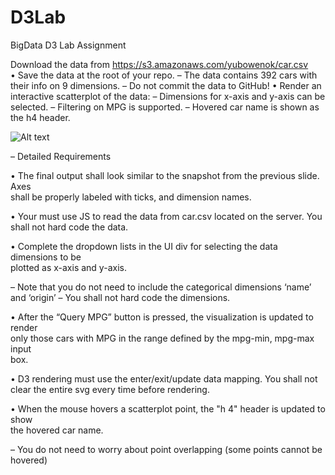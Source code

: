 # D3Lab
BigData  D3 Lab Assignment

Download	the	data	from https://s3.amazonaws.com/yubowenok/car.csv   
• Save	the	data	at	the	root	of	your	repo. 
– The	data	contains	392	cars	with	their	info	on	9	dimensions.
– Do	not	commit	the	data	to	GitHub!
• Render	an	interactive	scatterplot	of	the	data:
– Dimensions	 for	x-axis	and	y-axis	can	be	selected.
– Filtering	 on	MPG	is	supported.
– Hovered	car	name	is	shown	as	the	h4	header.

![Alt text](https://dl.dropboxusercontent.com/u/98842501/D3ScreenShot.JPG "Graph ScreenShot")

– Detailed	Requirements

• The	final	output	 shall	look	similar	to	the	snapshot	 from	the	previous	 slide.	Axes	
shall	be	properly	labeled	with	ticks,	and	dimension	 names.

• Your	must	use	JS	to	read	the	data	from	 car.csv located	on	the	server.	You	shall	not	
hard	code	the	data.

• Complete	the	dropdown	 lists	in	the	UI	div	for	selecting	the	data	dimensions	 to	be	
plotted	as	x-axis	and	y-axis.	

– Note	that	you	do	not	need	 to	include	 the	categorical	 dimensions	‘name’	and	‘origin’
– You	shall	 not	hard	code	the	dimensions.

• After	the	“Query	MPG”	button	is	pressed,	the	visualization	is	updated	to	render	
only	those	 cars	with	MPG	in	the	range	defined	 by	the	mpg-min,	mpg-max	input	
box.

• D3	rendering	 must	use	the	enter/exit/update	data	mapping.	You	shall	not	clear	the	
entire	svg every	time	before	rendering.

• When	the	mouse	hovers	a	scatterplot	point,	 the	"h 4"	header	is	updated	to	show	
the	hovered	car	name.

– You	do	not	need	to	worry	about	point	overlapping	 (some	points	cannot	be	hovered)
